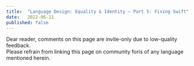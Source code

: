 ```yaml
---
title:  "Language Design: Equality & Identity – Part 5: Fixing Swift"
date:   2022-06-11
published: false
---
```


<div class="warn">
  Dear reader, comments on this page are invite-only due to low-quality feedback.<br/>
  Please refrain from linking this page on community foris of any language mentioned herein.
</div>
